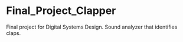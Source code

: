 # Final_Project_Clapper
Final project for Digital Systems Design. Sound analyzer that identifies claps.
